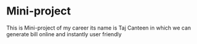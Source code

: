 # Mini-project
This is Mini-project of my career its name is Taj Canteen in which we can generate bill online and instantly user friendly

